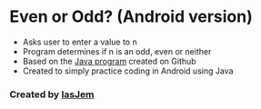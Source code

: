 # Even or Odd? (Android version)
* Asks user to enter a value to n
* Program determines if n is an odd, even or neither
* Based on the [Java program](https://github.com/iasjem/even-odd-numbers-java) created on Github
* Created to simply practice coding in Android using Java

### Created by [IasJem](https://github.com/iasjem)